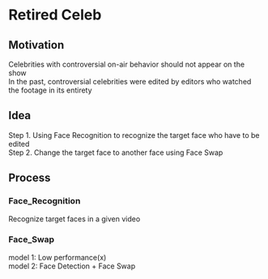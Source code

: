 # Retired Celeb

## Motivation
Celebrities with controversial on-air behavior should not appear on the show<br/>
In the past, controversial celebrities were edited by editors who watched the footage in its entirety

## Idea
Step 1. Using Face Recognition to recognize the target face who have to be edited<br/>
Step 2. Change the target face to another face using Face Swap

## Process
### Face_Recognition
Recognize target faces in a given video
### Face_Swap
model 1: Low performance(x)<br/>
model 2: Face Detection + Face Swap
